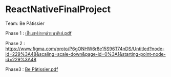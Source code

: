 # ReactNativeFinalProject
Team: Be Pâtissier


Phase 1 :
[เป็นเชฟง่ายๆด้วยพาทิเซ่.pdf](https://github.com/Wiphawanyaun/ReactNativeFinalProject/files/9854193/default.pdf)

Phase 2 :
https://www.figma.com/proto/P6gONHW6r8e15S96T74nDS/Untitled?node-id=229%3A48&scaling=scale-down&page-id=0%3A1&starting-point-node-id=229%3A48

Phase3 :
[Be Pâtissier.pdf](https://github.com/Wiphawanyaun/ReactNativeFinalProject/files/9854211/Be.Patissier.pdf)
